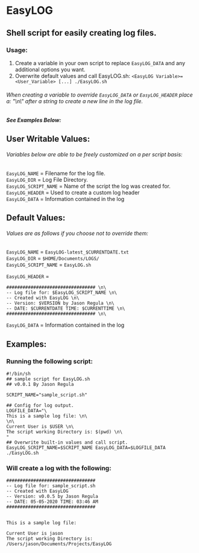 # EasyLOG
## Shell script for easily creating log files.
### Usage:
1. Create a variable in your own script to replace `EasyLOG_DATA` and any additional options you want. <br/>
1. Overwrite default values and call EasyLOG.sh: `<EasyLOG Variable>=<User_Variable> [...] ./EasyLOG.sh`


###### When creating a variable to override `EasyLOG_DATA` or `EasyLOG_HEADER` place a: "\n\\" after a string to create a new line in the log file.

##### See Examples Below: 

 
## User Writable Values:
###### Variables below are able to be freely customized on a per script basis:
 `EasyLOG_NAME` = Filename for the log file. <br/>
 `EasyLOG_DIR` = Log File Directory. <br/>
 `EasyLOG_SCRIPT_NAME` = Name of the script the log was created for. <br/>
 `EasyLOG_HEADER` = Used to create a custom log header <br/>
 `EasyLOG_DATA` = Information contained in the log <br/>
 
 
## Default Values:
###### Values are as follows if you choose not to override them:
 `EasyLOG_NAME` = `EasyLOG-latest_$CURRENTDATE.txt` <br/>
 `EasyLOG_DIR` = `$HOME/Documents/LOGS/` <br/>
 `EasyLOG_SCRIPT_NAME` = `EasyLOG.sh` <br/>

 `EasyLOG_HEADER` = <br/> 
 
	################################# \n\
	-- Log file for: $EasyLOG_SCRIPT_NAME \n\
	-- Created with EasyLOG \n\
	-- Version: $VERSION by Jason Regula \n\
	-- DATE: $CURRENTDATE TIME: $CURRENTTIME \n\
	################################# \n\
	
 `EasyLOG_DATA` = Information contained in the log <br/>


## Examples:
### Running the following script:

	#!/bin/sh
	## sample script for EasyLOG.sh
	## v0.0.1 By Jason Regula

	SCRIPT_NAME="sample_script.sh"

	## Config for log output.
	LOGFILE_DATA="\
	This is a sample log file: \n\
	\n\
	Current User is $USER \n\
	The script working Directory is: $(pwd) \n\
	"
	## Overwrite built-in values and call script.
	EasyLOG_SCRIPT_NAME=$SCRIPT_NAME EasyLOG_DATA=$LOGFILE_DATA ./EasyLOG.sh
	
### Will create a log with the following:

	################################# 
	-- Log file for: sample_script.sh 
	-- Created with EasyLOG 
	-- Version: v0.0.5 by Jason Regula 
	-- DATE: 05-05-2020 TIME: 03:46 AM 
	################################# 


	This is a sample log file: 

	Current User is jason 
	The script working Directory is: /Users/jason/Documents/Projects/EasyLOG 